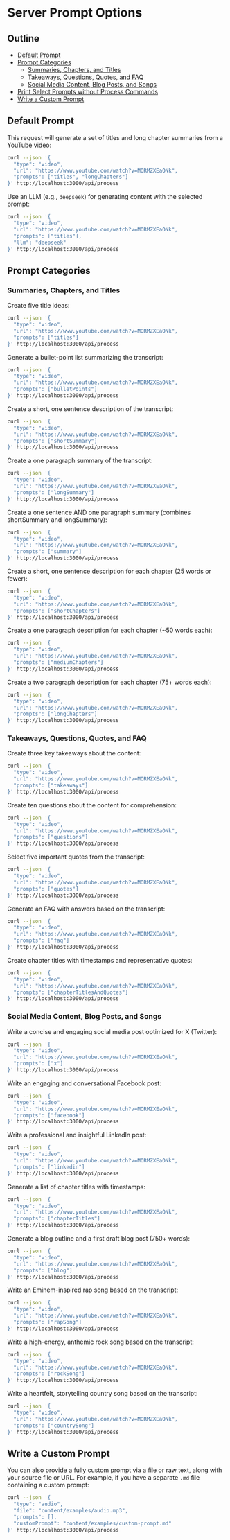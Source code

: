 # Server Prompt Options

## Outline

- [Default Prompt](#default-prompt)
- [Prompt Categories](#prompt-categories)
  - [Summaries, Chapters, and Titles](#summaries-chapters-and-titles)
  - [Takeaways, Questions, Quotes, and FAQ](#takeaways-questions-quotes-and-faq)
  - [Social Media Content, Blog Posts, and Songs](#social-media-content-blog-posts-and-songs)
- [Print Select Prompts without Process Commands](#print-select-prompts-without-process-commands)
- [Write a Custom Prompt](#write-a-custom-prompt)

## Default Prompt

This request will generate a set of titles and long chapter summaries from a YouTube video:

```bash
curl --json '{
  "type": "video",
  "url": "https://www.youtube.com/watch?v=MORMZXEaONk",
  "prompts": ["titles", "longChapters"]
}' http://localhost:3000/api/process
```

Use an LLM (e.g., `deepseek`) for generating content with the selected prompt:

```bash
curl --json '{
  "type": "video",
  "url": "https://www.youtube.com/watch?v=MORMZXEaONk",
  "prompts": ["titles"],
  "llm": "deepseek"
}' http://localhost:3000/api/process
```

## Prompt Categories

### Summaries, Chapters, and Titles

Create five title ideas:

```bash
curl --json '{
  "type": "video",
  "url": "https://www.youtube.com/watch?v=MORMZXEaONk",
  "prompts": ["titles"]
}' http://localhost:3000/api/process
```

Generate a bullet-point list summarizing the transcript:

```bash
curl --json '{
  "type": "video",
  "url": "https://www.youtube.com/watch?v=MORMZXEaONk",
  "prompts": ["bulletPoints"]
}' http://localhost:3000/api/process
```

Create a short, one sentence description of the transcript:

```bash
curl --json '{
  "type": "video",
  "url": "https://www.youtube.com/watch?v=MORMZXEaONk",
  "prompts": ["shortSummary"]
}' http://localhost:3000/api/process
```

Create a one paragraph summary of the transcript:

```bash
curl --json '{
  "type": "video",
  "url": "https://www.youtube.com/watch?v=MORMZXEaONk",
  "prompts": ["longSummary"]
}' http://localhost:3000/api/process
```

Create a one sentence AND one paragraph summary (combines shortSummary and longSummary):

```bash
curl --json '{
  "type": "video",
  "url": "https://www.youtube.com/watch?v=MORMZXEaONk",
  "prompts": ["summary"]
}' http://localhost:3000/api/process
```

Create a short, one sentence description for each chapter (25 words or fewer):

```bash
curl --json '{
  "type": "video",
  "url": "https://www.youtube.com/watch?v=MORMZXEaONk",
  "prompts": ["shortChapters"]
}' http://localhost:3000/api/process
```

Create a one paragraph description for each chapter (~50 words each):

```bash
curl --json '{
  "type": "video",
  "url": "https://www.youtube.com/watch?v=MORMZXEaONk",
  "prompts": ["mediumChapters"]
}' http://localhost:3000/api/process
```

Create a two paragraph description for each chapter (75+ words each):

```bash
curl --json '{
  "type": "video",
  "url": "https://www.youtube.com/watch?v=MORMZXEaONk",
  "prompts": ["longChapters"]
}' http://localhost:3000/api/process
```

### Takeaways, Questions, Quotes, and FAQ

Create three key takeaways about the content:

```bash
curl --json '{
  "type": "video",
  "url": "https://www.youtube.com/watch?v=MORMZXEaONk",
  "prompts": ["takeaways"]
}' http://localhost:3000/api/process
```

Create ten questions about the content for comprehension:

```bash
curl --json '{
  "type": "video",
  "url": "https://www.youtube.com/watch?v=MORMZXEaONk",
  "prompts": ["questions"]
}' http://localhost:3000/api/process
```

Select five important quotes from the transcript:

```bash
curl --json '{
  "type": "video",
  "url": "https://www.youtube.com/watch?v=MORMZXEaONk",
  "prompts": ["quotes"]
}' http://localhost:3000/api/process
```

Generate an FAQ with answers based on the transcript:

```bash
curl --json '{
  "type": "video",
  "url": "https://www.youtube.com/watch?v=MORMZXEaONk",
  "prompts": ["faq"]
}' http://localhost:3000/api/process
```

Create chapter titles with timestamps and representative quotes:

```bash
curl --json '{
  "type": "video",
  "url": "https://www.youtube.com/watch?v=MORMZXEaONk",
  "prompts": ["chapterTitlesAndQuotes"]
}' http://localhost:3000/api/process
```

### Social Media Content, Blog Posts, and Songs

Write a concise and engaging social media post optimized for X (Twitter):

```bash
curl --json '{
  "type": "video",
  "url": "https://www.youtube.com/watch?v=MORMZXEaONk",
  "prompts": ["x"]
}' http://localhost:3000/api/process
```

Write an engaging and conversational Facebook post:

```bash
curl --json '{
  "type": "video",
  "url": "https://www.youtube.com/watch?v=MORMZXEaONk",
  "prompts": ["facebook"]
}' http://localhost:3000/api/process
```

Write a professional and insightful LinkedIn post:

```bash
curl --json '{
  "type": "video",
  "url": "https://www.youtube.com/watch?v=MORMZXEaONk",
  "prompts": ["linkedin"]
}' http://localhost:3000/api/process
```

Generate a list of chapter titles with timestamps:

```bash
curl --json '{
  "type": "video",
  "url": "https://www.youtube.com/watch?v=MORMZXEaONk",
  "prompts": ["chapterTitles"]
}' http://localhost:3000/api/process
```

Generate a blog outline and a first draft blog post (750+ words):

```bash
curl --json '{
  "type": "video",
  "url": "https://www.youtube.com/watch?v=MORMZXEaONk",
  "prompts": ["blog"]
}' http://localhost:3000/api/process
```

Write an Eminem-inspired rap song based on the transcript:

```bash
curl --json '{
  "type": "video",
  "url": "https://www.youtube.com/watch?v=MORMZXEaONk",
  "prompts": ["rapSong"]
}' http://localhost:3000/api/process
```

Write a high-energy, anthemic rock song based on the transcript:

```bash
curl --json '{
  "type": "video",
  "url": "https://www.youtube.com/watch?v=MORMZXEaONk",
  "prompts": ["rockSong"]
}' http://localhost:3000/api/process
```

Write a heartfelt, storytelling country song based on the transcript:

```bash
curl --json '{
  "type": "video",
  "url": "https://www.youtube.com/watch?v=MORMZXEaONk",
  "prompts": ["countrySong"]
}' http://localhost:3000/api/process
```

## Write a Custom Prompt

You can also provide a fully custom prompt via a file or raw text, along with your source file or URL. For example, if you have a separate `.md` file containing a custom prompt:

```bash
curl --json '{
  "type": "audio",
  "file": "content/examples/audio.mp3",
  "prompts": [],
  "customPrompt": "content/examples/custom-prompt.md"
}' http://localhost:3000/api/process
```